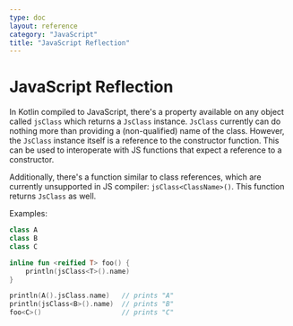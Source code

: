 ```yaml
---
type: doc
layout: reference
category: "JavaScript"
title: "JavaScript Reflection"
---
```


# JavaScript Reflection

In Kotlin compiled to JavaScript, there's a property available
on any object called `jsClass` which returns a `JsClass` instance. `JsClass` currently can do nothing more than providing
a (non-qualified) name of the class. However, the `JsClass` instance itself is a reference to the constructor function.
This can be used to interoperate with JS functions that expect a reference to a constructor.

Additionally, there's a function similar to class references, which are currently unsupported in JS compiler:
`jsClass<ClassName>()`. This function returns `JsClass` as well.

Examples:

``` kotlin
class A
class B
class C

inline fun <reified T> foo() {
    println(jsClass<T>().name)
}

println(A().jsClass.name)   // prints "A"
println(jsClass<B>().name)  // prints "B"
foo<C>()                    // prints "C"
```